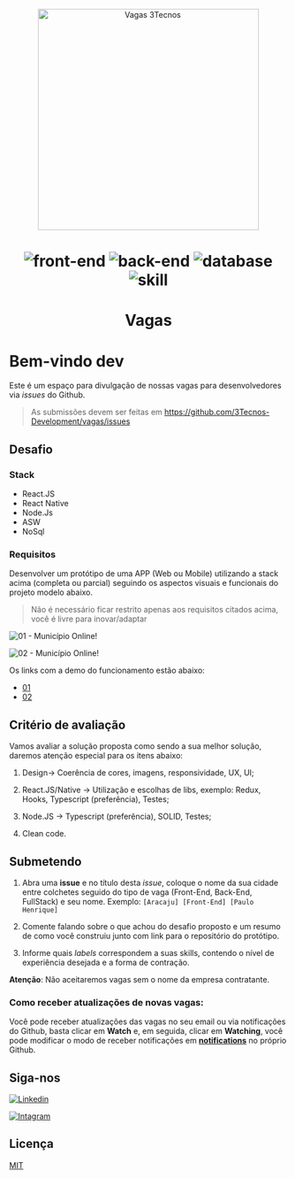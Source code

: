 <p align="center">
<img src="https://user-images.githubusercontent.com/5139981/92129779-57ce1b00-edda-11ea-9953-4c250f661cbb.png" width="400" alt="Vagas 3Tecnos">
</p>

<h1 align="center">

![front-end](https://badgen.net/badge/front-end/React-js\Native/green/) ![back-end](https://badgen.net/badge/back-end/Node.js/blue/) ![database](https://badgen.net/badge/database/NoSql/pink/) ![skill](https://badgen.net/badge/skill/AWS/yellow/)

</h1>
<h1 align="center">Vagas</h1>

# Bem-vindo dev

Este é um espaço para divulgação de nossas vagas para desenvolvedores via _issues_ do Github.

> As submissões devem ser feitas em https://github.com/3Tecnos-Development/vagas/issues

## Desafio

### Stack

- React.JS
- React Native
- Node.Js
- ASW
- NoSql

### Requisitos

Desenvolver um protótipo de uma APP (Web ou Mobile) utilizando a stack acima (completa ou parcial) seguindo os aspectos visuais e funcionais do projeto modelo abaixo.

> Não é necessário ficar restrito apenas aos requisitos citados acima, você é livre para inovar/adaptar

![01 - Município Online!](https://user-images.githubusercontent.com/5139981/92129863-716f6280-edda-11ea-9349-dd099482f047.png "01 - Município Online!")

![02 - Município Online!](https://user-images.githubusercontent.com/5139981/92134510-fd37bd80-eddf-11ea-8ce1-dcb622a7fca6.png "02 - Município Online!")

Os links com a demo do funcionamento estão abaixo:

- [01](https://www.municipioonline.com.br/se/treinamento/propria)
- [02](https://www.municipioonline.com.br/se/treinamento/propria/cidadao/servidor)

## Critério de avaliação

Vamos avaliar a solução proposta como sendo a sua melhor solução, daremos atenção especial para os itens abaixo:

1. Design-> Coerência de cores, imagens, responsividade, UX, UI;

2. React.JS/Native -> Utilização e escolhas de libs, exemplo: Redux, Hooks, Typescript (preferência), Testes;

3. Node.JS -> Typescript (preferência), SOLID, Testes;

4. Clean code.

## Submetendo

1. Abra uma **issue** e no título desta _issue_, coloque o nome da sua cidade entre colchetes seguido do tipo de vaga (Front-End, Back-End, FullStack) e seu nome.
   Exemplo: `[Aracaju] [Front-End] [Paulo Henrique]`

2. Comente falando sobre o que achou do desafio proposto e um resumo de como você construiu junto com link para o repositório do protótipo.

3. Informe quais _labels_ correspondem a suas skills, contendo o nível de experiência desejada e a forma de contração.

**Atenção**: Não aceitaremos vagas sem o nome da empresa contratante.

### Como receber atualizações de novas vagas:

Você pode receber atualizações das vagas no seu email ou via notificações do Github, basta clicar em **Watch** e, em seguida, clicar em **Watching**, você pode modificar o modo de receber notificações em **[notifications](https://github.com/settings/notifications)** no próprio Github.

## Siga-nos

[![Linkedin](https://user-images.githubusercontent.com/5139981/92164006-fd997e00-ee0a-11ea-956a-a737ef94ebfd.png "Linkedin")](https://www.linkedin.com/company/3tecnos/)

[![Intagram](https://user-images.githubusercontent.com/5139981/92163954-e8bcea80-ee0a-11ea-99ee-295d9eaa8197.png "Intagram")](https://instagram.com/3tecnos)

## Licença

[MIT](/LICENSE)

